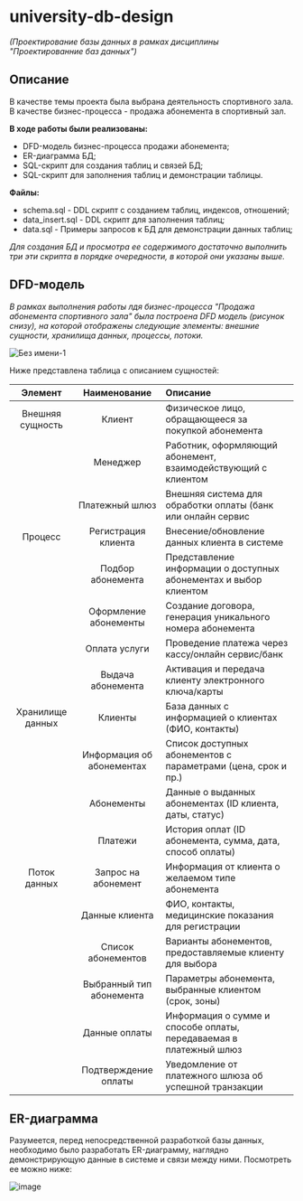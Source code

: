 # university-db-design 
*(Проектирование базы данных в рамках дисциплины "Проектированние баз данных")*

## **Описание**
В качестве темы проекта была выбрана деятельность спортивного зала. В качестве бизнес-процесса - продажа абонемента в спортивный зал.

**В ходе работы были реализованы:**

* DFD-модель бизнес-процесса продажи абонемента;
* ER-диаграмма БД;
* SQL-скрипт для создания таблиц и связей БД;
* SQL-скрипт для заполнения таблиц и демонстрации таблицы.

**Файлы:**

* schema.sql - DDL скрипт с созданием таблиц, индексов, отношений;
* data_insert.sql - DDL скрипт для заполнения таблиц;
* data.sql - Примеры запросов к БД для демонстрации данных таблиц;

*Для создания БД и просмотра ее содержимого достаточно выполнить три эти скрипта в порядке очередности, в которой они указаны выше.*

## DFD-модель
*В рамках выполнения работы лдя бизнес-процесса "Продажа абонемента спортивного зала" была построена DFD модель (рисунок снизу), на которой отображены следующие элементы: внешние сущности, хранилища данных, процессы, потоки.*



![Без имени-1](https://github.com/user-attachments/assets/6fda3f5d-5901-4626-8283-10f1e90f9691)

Ниже представлена таблица с описанием сущностей:

|**Элемент**|**Наименование**|**Описание**|
|:-:|:-:|:-|
|Внешняя сущность|Клиент|Физическое лицо, обращающееся за покупкой абонемента|
||Менеджер|Работник, оформляющий абонемент, взаимодействующий с клиентом|
||Платежный шлюз|Внешняя система для обработки оплаты (банк или онлайн сервис|
|Процесс| Регистрация клиента|Внесение/обновление данных клиента в системе|
||Подбор абонемента|Представление информации о доступных абонементах и выбор клиентом|
||Оформление абонементы|Создание договора, генерация уникального номера абонемента|
||Оплата услуги| Проведение платежа через кассу/онлайн сервис/банк|
||Выдача абонемента|Активация и передача клиенту электронного ключа/карты|
|Хранилище данных|Клиенты|База данных с информацией о клиентах (ФИО, контакты)|
||Информация об абонементах|Список доступных абонементов с параметрами (цена, срок и пр.)|
||Абонементы|Данные о выданных абонементах (ID клиента, даты, статус)|
||Платежи|История оплат (ID абонемента, сумма, дата, способ оплаты)|
|Поток данных|Запрос на абонемент|Информация от клиента о желаемом типе абонемента|
||Данные клиента|ФИО, контакты, медицинские показания для регистрации|
||Список абонементов|Варианты абонементов, предоставляемые клиенту для выбора|
||Выбранный тип абонемента|Параметры абонемента, выбранные клиентом (срок, зоны)|
||Данные оплаты|Информация о сумме и способе оплаты, передаваемая в платежный шлюз|
||Подтверждение оплаты|Уведомление от платежного шлюза об успешной транзакции|

## ER-диаграмма
Разумеется, перед непосредственной разработкой базы данных, необходимо было разработать ER-диаграмму, наглядно демонстрирующую данные в системе и связи между ними. Посмотреть ее можно ниже:

![image](https://github.com/user-attachments/assets/fc8e2ac8-d051-4b52-a8ef-7bda843d6e41)



